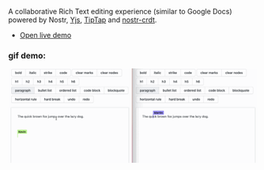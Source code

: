 A collaborative Rich Text editing experience (similar to Google Docs) powered by Nostr, [Yjs](https://github.com/yjs/yjs), [TipTap](https://www.tiptap.dev) and [nostr-crdt](https://github.com/yousefED/nostr-crdt).

- [Open live demo](https://nostr-crdt-yousefed.vercel.app)

### gif demo:

![screenshot](richtext.gif)
